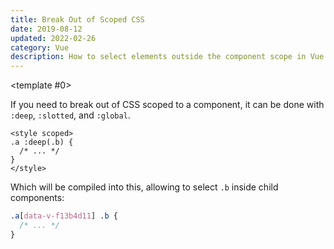 ```yaml
---
title: Break Out of Scoped CSS
date: 2019-08-12
updated: 2022-02-26
category: Vue
description: How to select elements outside the component scope in Vue.
---
```


<ToggleView :options="['Vue 3', 'Vue 2']"><template #0>

If you need to break out of CSS scoped to a component, it can be done with `:deep`, `:slotted`, and `:global`.

```vue
<style scoped>
.a :deep(.b) {
  /* ... */
}
</style>
```

Which will be compiled into this, allowing to select `.b` inside child components:

```css
.a[data-v-f13b4d11] .b {
  /* ... */
}
```

</template>
<template #1>

If you need to break out of CSS scoped to a component, it can be done with `>>>` or `/deep/`.

```vue
<style scoped>
.a >>> b {
  /* ... */
}
</style>
```

Which will be compiled into this, allowing to select `.b` inside child components:

```css
.a[data-v-f13b4d11] .b {
  /* ... */
}
```

</template>
</ToggleView>
